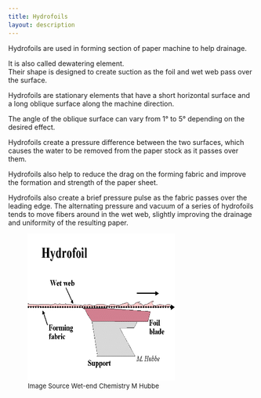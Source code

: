 ```yaml
---
title: Hydrofoils 
layout: description
---
```


Hydrofoils are  used in forming section of paper machine to help drainage. 

It is also called dewatering element.  
Their shape is designed to create suction as the foil and wet web pass over the surface.

Hydrofoils are stationary elements that have a short horizontal surface and a long oblique surface along the machine direction.

The angle of the oblique surface can vary from 1° to 5° depending on the desired effect. 

Hydrofoils create a pressure difference between the two surfaces, which causes the water to be removed from the paper stock as it passes over them.

Hydrofoils also help to reduce the drag on the forming fabric and improve the formation and strength of the paper sheet.

Hydrofoils also create a brief pressure pulse as the fabric passes over the leading edge.
The alternating pressure and vacuum of a series of hydrofoils tends to move fibers around in the wet web, slightly improving
the drainage and uniformity of the resulting paper.

<figure>
<img src = "images/foil.gif" width = "300px" height = "300px" alt = "....Loading image" />
      <figcaption style = "font-size :13px" > Image Source Wet-end Chemistry M Hubbe </figcaption>
      </figure>